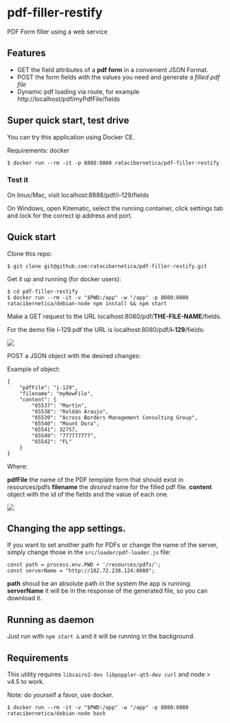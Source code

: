 # pdf-filler-restify

PDF Form filler using a web service

## Features

* GET the field attributes of a **pdf form** in a convenient JSON Format.
* POST the form fields with the values you need and generate a *filled pdf file*
* Dynamic pdf loading via route, for example http://localhost/pdf/myPdfFile/fields

## Super quick start, test drive

You can try this application using Docker CE.

Requirements: docker

```
$ docker run --rm -it -p 8888:8080 ratacibernetica/pdf-filler-restify
```

### Test it 

On linux/Mac, visit localhost:8888/pdf/i-129/fields

On Windows, open Kitematic, select the running container, click settings tab and lock for the correct ip address and port.

## Quick start 

Clone this repo:

```
$ git clone git@github.com:ratacibernetica/pdf-filler-restify.git
```

Get it up and running (for docker users):

```
$ cd pdf-filler-restify
$ docker run --rm -it -v "$PWD:/app" -w "/app" -p 8080:8080 ratacibernetica/debian-node npm install && npm start
```

Make a GET request to the URL localhost:8080/pdf/**THE-FILE-NAME**/fields. 

For the demo file i-129.pdf the URL is localhost:8080/pdf/**i-129**/fields:

![](http://res.cloudinary.com/ratacibernetica/image/upload/v1492568096/Screen_Shot_2017-04-18_at_10.11.52_PM_jbf92f.png)

POST a JSON object with the desired changes:

Example of object:

```
{
	"pdfFile": "i-129",
	"filename": "myNewFile",
	"content": {
		"65537": "Martín",
		"65538": "Roldán Araujo",
		"65539": "Across Borders Management Consulting Group",
		"65540": "Mount Dora",
		"65541": 32757,
		"65549": "777777777",
		"65542": "FL"
	}
}
```

Where:

**pdfFile** the name of the PDF template form that should exist in resources/pdfs
**filename** the *desired* name for the filled pdf file.
**content** object with the id of the fields and the value of each one.

![](http://res.cloudinary.com/ratacibernetica/image/upload/v1493087370/Screen_Shot_2017-04-24_at_10.28.31_PM_xgzgut.png)

## Changing the app settings.

If you want to set another path for PDFs or change the name of the server, simply change those in the `src/loader/pdf-loader.js` file:

```
const path = process.env.PWD + '/resources/pdfs/';
const serverName = "http://182.72.238.124:8080";
```

**path** shoud be an absolute path in the system the app is running.
**serverName** it will be in the response of the generated file, so you can download it.

## Running as daemon

Just run with `npm start &` and it will be running in the background.

## Requirements

This utility requires `libcairo2-dev libpoppler-qt5-dev curl` and node > v4.5 to work.

Note: do yourself a favor, use docker.

```
$ docker run --rm -it -v "$PWD:/app" -w "/app" -p 8080:8080 ratacibernetica/debian-node bash
```


